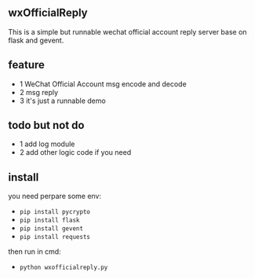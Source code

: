 ## wxOfficialReply

This is a simple but runnable wechat official account reply server base on flask and gevent.

## feature

 - 1 WeChat Official Account msg encode and decode
 - 2 msg reply
 - 3 it's just a runnable demo


## todo but not do

 - 1 add log module
 - 2 add other logic code if you need

## install

 you need perpare some env:

 - `pip install pycrypto`
 - `pip install flask`
 - `pip install gevent`
 - `pip install requests`

 then run in cmd:

 - `python wxofficialreply.py`
